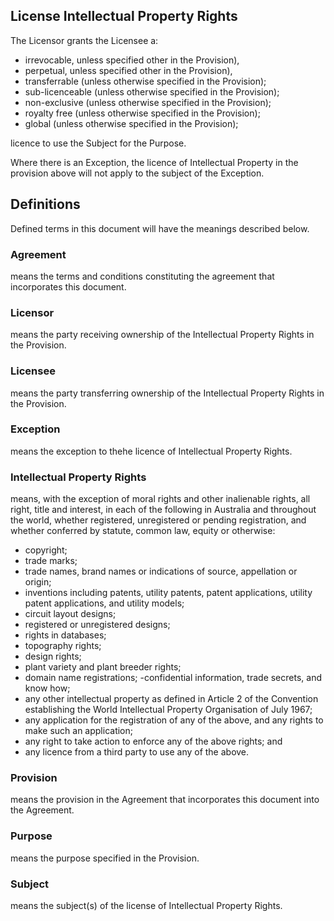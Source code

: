 ## License Intellectual Property Rights

The Licensor grants the Licensee a:

- irrevocable, unless specified other in the Provision),
- perpetual, unless specified other in the Provision),
- transferrable (unless otherwise specified in the Provision);
- sub-licenceable (unless otherwise specified in the Provision);
- non-exclusive (unless otherwise specified in the Provision);
- royalty free (unless otherwise specified in the Provision);
- global (unless otherwise specified in the Provision);

licence to use the Subject for the Purpose.

Where there is an Exception, the licence of Intellectual Property in the provision above will not apply to the subject of the Exception.

## Definitions

Defined terms in this document will have the meanings described below.

### Agreement
means the terms and conditions constituting the agreement that incorporates this document.

### Licensor 
means the party receiving ownership of the Intellectual Property Rights in the Provision.

### Licensee 
means the party transferring ownership of the Intellectual Property Rights in the Provision.

### Exception
means the exception to thehe licence of Intellectual Property Rights.

### Intellectual Property Rights
means, with the exception of moral rights and other inalienable rights, all right, title and interest, in each of the following in Australia and throughout the world, whether registered, unregistered or pending registration, and whether conferred by statute, common law, equity or otherwise:
- copyright;
- trade marks; 
- trade names, brand names or indications of source, appellation or origin;
- inventions including patents, utility patents, patent applications, utility patent applications, and utility models;
- circuit layout designs;
- registered or unregistered designs;
- rights in databases;
- topography rights;
- design rights;
- plant variety and plant breeder rights;
- domain name registrations; 
-confidential information, trade secrets, and know how;
- any other intellectual property as defined in Article 2 of the Convention establishing the World Intellectual Property Organisation of July 1967;
- any application for the registration of any of the above, and any rights to make such an application;
- any right to take action to enforce any of the above rights; and
- any licence from a third party to use any of the above.

### Provision
means the provision in the Agreement that incorporates this document into the Agreement.

### Purpose 
means the purpose specified in the Provision.

### Subject
means the subject(s) of the license of Intellectual Property Rights.
